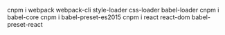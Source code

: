 cnpm i webpack webpack-cli style-loader css-loader babel-loader
cnpm i babel-core
cnpm i babel-preset-es2015
cnpm i react react-dom babel-preset-react